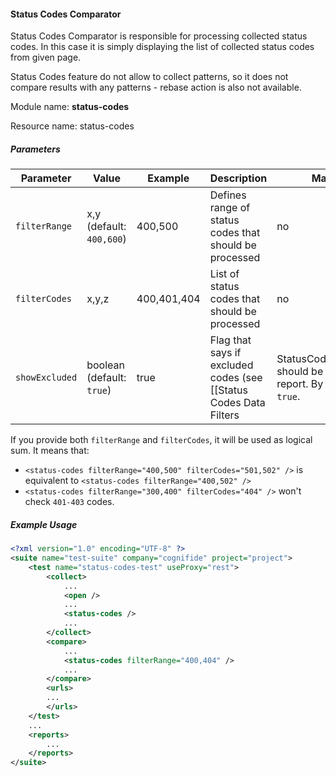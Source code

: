 #### Status Codes Comparator

Status Codes Comparator is responsible for processing collected status codes. In this case it is simply displaying the list of collected status codes from given page.

Status Codes feature do not allow to collect patterns, so it does not compare results with any patterns - rebase action is also not available.

Module name: **status-codes**

Resource name: status-codes

##### Parameters

| Parameter | Value | Example | Description | Mandatory |
| --------- | ----- | ------- | ----------- | --------- |
| `filterRange` | x,y (default: `400,600`) | 400,500 | Defines range of status codes that should be processed | no |
| `filterCodes` | x,y,z | 400,401,404 | List of status codes that should be processed | no |
| `showExcluded` | boolean (default: `true`) | true | Flag that says if excluded codes (see [[Status Codes Data Filters | StatusCodesDataFilters]]) should be displayed in report. By default set to `true`. | no |

If you provide both `filterRange` and `filterCodes`, it will be used as logical sum. It means that:
 - `<status-codes filterRange="400,500" filterCodes="501,502" />` is equivalent to `<status-codes filterRange="400,502" />`
 - `<status-codes filterRange="300,400" filterCodes="404" />` won't check `401-403` codes.

##### Example Usage

```xml
<?xml version="1.0" encoding="UTF-8" ?>
<suite name="test-suite" company="cognifide" project="project">
    <test name="status-codes-test" useProxy="rest">
        <collect>
            ...
            <open />          
            ...
            <status-codes />
            ...
        </collect>
        <compare>
            ...
            <status-codes filterRange="400,404" />
            ...
        </compare>
        <urls>
        ...
        </urls>
    </test>
    ...
    <reports>
        ...
    </reports>
</suite>
```
